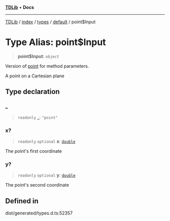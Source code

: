 [**TDLib**](../../../../../../README.md) • **Docs**

***

[TDLib](../../../../../../modules.md) / [index](../../../../../README.md) / [types](../../../README.md) / [default](../README.md) / point$Input

# Type Alias: point$Input

> **point$Input**: `object`

Version of [point](point-1.md) for method parameters.

A point on a Cartesian plane

## Type declaration

### \_

> `readonly` **\_**: `"point"`

### x?

> `readonly` `optional` **x**: [`double`](double-1.md)

The point's first coordinate

### y?

> `readonly` `optional` **y**: [`double`](double-1.md)

The point's second coordinate

## Defined in

dist/generated/types.d.ts:52357
